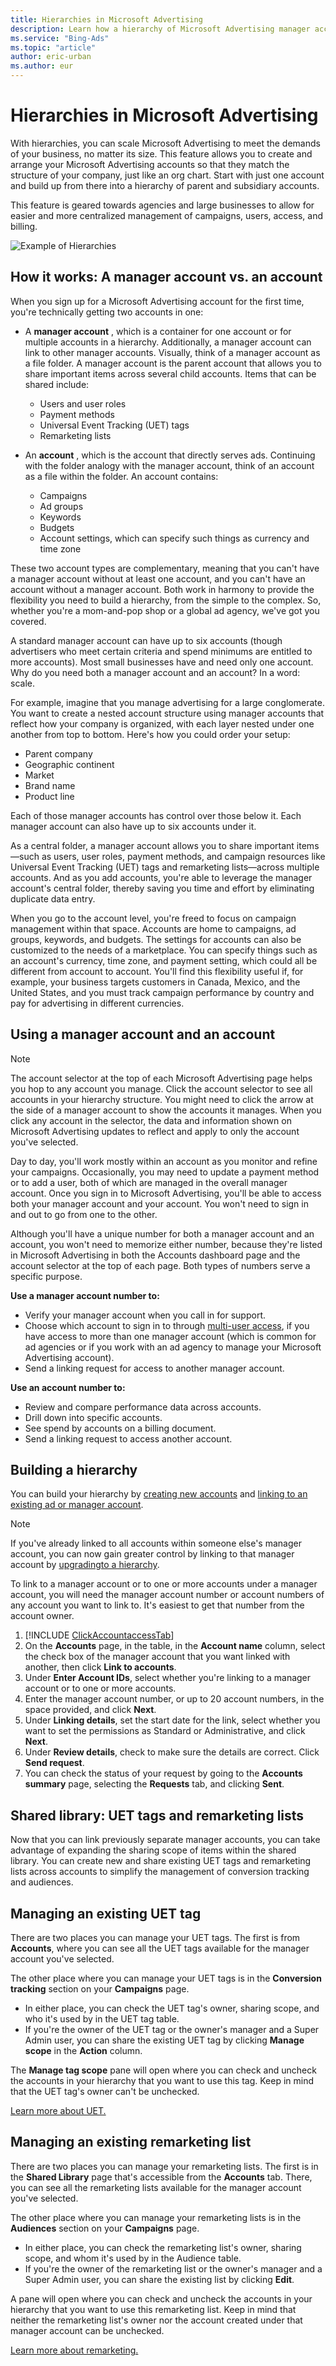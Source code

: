 ```yaml
---
title: Hierarchies in Microsoft Advertising
description: Learn how a hierarchy of Microsoft Advertising manager accounts and accounts can work for you.
ms.service: "Bing-Ads"
ms.topic: "article"
author: eric-urban
ms.author: eur
---
```


# Hierarchies in Microsoft Advertising

With hierarchies, you can scale Microsoft Advertising to meet the demands of your business, no matter its size. This feature allows you to create and arrange your Microsoft Advertising accounts so that they match the structure of your company, just like an org chart. Start with just one account and build up from there into a hierarchy of parent and subsidiary accounts.

This feature is geared towards agencies and large businesses to allow for easier and more centralized management of campaigns, users, access, and billing.

![Example of Hierarchies](../images/BA_Conc_AcctHeirarchy.gif)

## How it works: A manager account vs. an account

When you sign up for a Microsoft Advertising account for the first time, you're technically getting two accounts in one:
- A **manager account** , which is a container for one account or for multiple accounts in a hierarchy. Additionally, a manager account can link to other manager accounts. Visually, think of a manager account as a file folder. A manager account is the parent account that allows you to share important items across several child accounts. Items that can be shared include:
   - Users and user roles
   - Payment methods
   - Universal Event Tracking (UET) tags
   - Remarketing lists

- An **account** , which is the account that directly serves ads. Continuing with the folder analogy with the manager account, think of an account as a file within the folder. An account contains:
   - Campaigns
   - Ad groups
   - Keywords
   - Budgets
   - Account settings, which can specify such things as currency and time zone

These two account types are complementary, meaning that you can't have a manager account without at least one account, and you can't have an account without a manager account. Both work in harmony to provide the flexibility you need to build a hierarchy, from the simple to the complex. So, whether you're a mom-and-pop shop or a global ad agency, we've got you covered.

A standard manager account can have up to six accounts (though advertisers who meet certain criteria and spend minimums are entitled to more accounts). Most small businesses have and need only one account. Why do you need both a manager account and an account? In a word: scale.

For example, imagine that you manage advertising for a large conglomerate. You want to create a nested account structure using manager accounts that reflect how your company is organized, with each layer nested under one another from top to bottom. Here's how you could order your setup:

- Parent company
- Geographic continent
- Market
- Brand name
- Product line

Each of those manager accounts has control over those below it. Each manager account can also have up to six accounts under it.

As a central folder, a manager account allows you to share important items—such as users, user roles, payment methods, and campaign resources like Universal Event Tracking (UET) tags and remarketing lists—across multiple accounts. And as you add accounts, you're able to leverage the manager account's central folder, thereby saving you time and effort by eliminating duplicate data entry.

When you go to the account level, you're freed to focus on campaign management within that space. Accounts are home to campaigns, ad groups, keywords, and budgets. The settings for accounts can also be customized to the needs of a marketplace. You can specify things such as an account's currency, time zone, and payment setting, which could all be different from account to account. You'll find this flexibility useful if, for example, your business targets customers in Canada, Mexico, and the United States, and you must track campaign performance by country and pay for advertising in different currencies.

## Using a manager account and an account

> [!NOTE]
> The account selector at the top of each Microsoft Advertising page helps you hop to any account you manage. Click the account selector to see all accounts in your hierarchy structure. You might need to click the arrow at the side of a manager account to show the accounts it manages. When you click any account in the selector, the data and information shown on Microsoft Advertising updates to reflect and apply to only the account you've selected.

Day to day, you'll work mostly within an account as you monitor and refine your campaigns. Occasionally, you may need to update a payment method or to add a user, both of which are managed in the overall manager account. Once you sign in to Microsoft Advertising, you'll be able to access both your manager account and your account. You won't need to sign in and out to go from one to the other.

Although you'll have a unique number for both a manager account and an account, you won't need to memorize either number, because they're listed in Microsoft Advertising in both the Accounts dashboard page and the account selector at the top of each page. Both types of numbers serve a specific purpose.

**Use a manager account number to:**
- Verify your manager account when you call in for support.
- Choose which account to sign in to through [multi-user access](./hlp_BA_CONC_UserNamePermissions.md), if you have access to more than one manager account (which is common for ad agencies or if you work with an ad agency to manage your Microsoft Advertising account).
- Send a linking request for access to another manager account.

**Use an account number to:**
- Review and compare performance data across accounts.
- Drill down into specific accounts.
- See spend by accounts on a billing document.
- Send a linking request to access another account.

## Building a hierarchy

You can build your hierarchy by [creating new accounts](./hlp_BA_PROC_CreateAcctSelfServe.md) and [linking to an existing ad or manager account](./hlp_BA_CONC_MultiAccount.md).

> [!NOTE]
> If you've already linked to all accounts within someone else's manager account, you can now gain greater control by linking to that manager account by [upgradingto a hierarchy](./hlp_BA_CONC_HierarchiesVersusMU.md).

To link to a manager account or to one or more accounts under a manager account, you will need the manager account number or account numbers of any account you want to link to. It's easiest to get that number from the account owner.
1. [!INCLUDE [ClickAccountaccessTab](./includes/ClickAccountaccessTab.md)]
1. On the **Accounts** page, in the table, in the **Account name** column, select the check box of the manager account that you want linked with another, then click **Link to accounts**.
1. Under **Enter Account IDs**, select whether you're linking to a manager account or to one or more accounts.
1. Enter the manager account number, or up to 20 account numbers, in the space provided, and click **Next**.
1. Under **Linking details**, set the start date for the link, select whether you want to set the permissions as Standard or Administrative, and click **Next**.
1. Under **Review details**, check to make sure the details are correct. Click **Send request**.
1. You can check the status of your request by going to the **Accounts summary** page, selecting the **Requests** tab, and clicking **Sent**.

## Shared library: UET tags and remarketing lists

Now that you can link previously separate manager accounts, you can take advantage of expanding the sharing scope of items within the shared library. You can create new and share existing UET tags and remarketing lists across accounts to simplify the management of conversion tracking and audiences.

## Managing an existing UET tag
There are two places you can manage your UET tags. The first is from **Accounts**, where you can see all the UET tags available for the manager account you've selected.

The other place where you can manage your UET tags is in the **Conversion tracking** section on your **Campaigns** page.
- In either place, you can check the UET tag's owner, sharing scope, and who it's used by in the UET tag table.
- If you're the owner of the UET tag or the owner's manager and a Super Admin user, you can share the existing UET tag by clicking **Manage scope** in the **Action** column.

The **Manage tag scope** pane will open where you can check and uncheck the accounts in your hierarchy that you want to use this tag. Keep in mind that the UET tag's owner can't be unchecked.

[Learn more about UET.](./hlp_BA_CONC_UETv2WhatIsTag.md)

## Managing an existing remarketing list
There are two places you can manage your remarketing lists. The first is in the **Shared Library** page that's accessible from the **Accounts** tab. There, you can see all the remarketing lists available for the manager account you've selected.

The other place where you can manage your remarketing lists is in the **Audiences** section on your **Campaigns** page.
- In either place, you can check the remarketing list's owner, sharing scope, and whom it's used by in the Audience table.
- If you're the owner of the remarketing list or the owner's manager and a Super Admin user, you can share the existing list by clicking **Edit**.

A pane will open where you can check and uncheck the accounts in your hierarchy that you want to use this remarketing list. Keep in mind that neither the remarketing list's owner nor the account created under that manager account can be unchecked.

[Learn more about remarketing.](./hlp_BA_CONC_Remarketing_FAQ.md)



